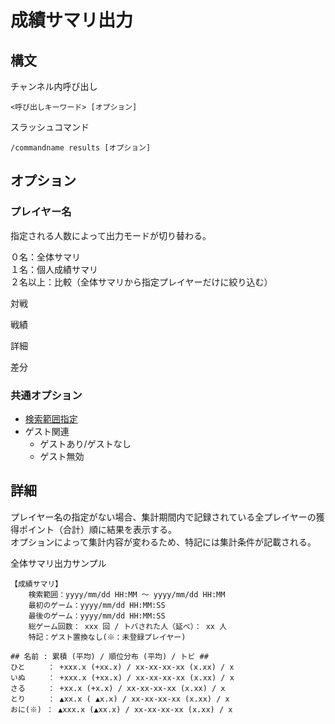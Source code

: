 # 成績サマリ出力

## 構文

チャンネル内呼び出し
```
<呼び出しキーワード> [オプション]
```
スラッシュコマンド
```
/commandname results [オプション]
```

## オプション

### プレイヤー名
指定される人数によって出力モードが切り替わる。

０名：全体サマリ  
１名：個人成績サマリ  
２名以上：比較（全体サマリから指定プレイヤーだけに絞り込む）

対戦

戦績

詳細

差分

### 共通オプション

- [検索範囲指定](docs/functions/argument_keyword.md#検索範囲指定)
- ゲスト関連
  - ゲストあり/ゲストなし
  - ゲスト無効

## 詳細

プレイヤー名の指定がない場合、集計期間内で記録されている全プレイヤーの獲得ポイント（合計）順に結果を表示する。  
オプションによって集計内容が変わるため、特記には集計条件が記載される。

全体サマリ出力サンプル
```
【成績サマリ】
    検索範囲：yyyy/mm/dd HH:MM ～ yyyy/mm/dd HH:MM
    最初のゲーム：yyyy/mm/dd HH:MM:SS
    最後のゲーム：yyyy/mm/dd HH:MM:SS
    総ゲーム回数： xxx 回 / トバされた人（延べ）： xx 人
    特記：ゲスト置換なし(※：未登録プレイヤー)

## 名前 : 累積 (平均) / 順位分布 (平均) / トビ ##
ひと     ： +xxx.x (+xx.x) / xx-xx-xx-xx (x.xx) / x
いぬ     ： +xxx.x (+xx.x) / xx-xx-xx-xx (x.xx) / x
さる     ： +xx.x (+x.x) / xx-xx-xx-xx (x.xx) / x
とり     ： ▲xx.x ( ▲x.x) / xx-xx-xx-xx (x.xx) / x
おに(※) ： ▲xxx.x (▲xx.x) / xx-xx-xx-xx (x.xx) / x
```

